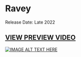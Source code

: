 # Ravey
Release Date: Late 2022
## [VIEW PREVIEW VIDEO](https://vimeo.com/726970786)

[![IMAGE ALT TEXT HERE](https://i.ytimg.com/vi/-33gpQ24XB8/hqdefault.jpg)](https://vimeo.com/726970786)
